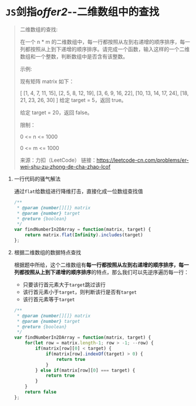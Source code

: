# `JS`剑指*offer2*--二维数组中的查找

>二维数组的查找:
>
>在一个 n * m 的二维数组中，每一行都按照从左到右递增的顺序排序，每一列都按照从上到下递增的顺序排序。请完成一个函数，输入这样的一个二维数组和一个整数，判断数组中是否含有该整数。
>
>示例:
>
>现有矩阵 matrix 如下：
>
>[
>  [1,   4,  7, 11, 15],
>  [2,   5,  8, 12, 19],
>  [3,   6,  9, 16, 22],
>  [10, 13, 14, 17, 24],
>  [18, 21, 23, 26, 30]
>]
>给定 target = 5，返回 true。
>
>给定 target = 20，返回 false。
>
>限制：
>
>0 <= n <= 1000
>
>0 <= m <= 1000
>
>来源：力扣（LeetCode）
>链接：https://leetcode-cn.com/problems/er-wei-shu-zu-zhong-de-cha-zhao-lcof

1. 一行代码的骚气解法

   通过`flat`给数组进行降维打击，直接化成一位数组查找值

   ```js
   /**
    * @param {number[][]} matrix
    * @param {number} target
    * @return {boolean}
    */
   var findNumberIn2DArray = function(matrix, target) {
       return matrix.flat(Infinity).includes(target)
   };
   ```

   

2. 根据二维数组的数据特点查找

   根据题中所给，这个二维数组有**每一行都按照从左到右递增的顺序排序，每一列都按照从上到下递增的顺序排序**的特点，那么我们可以先逆序遍历每一行：

   - 只要该行首元素大于`target`跳过该行
   - 该行首元素小于`target`，则判断该行是否有`target`
   - 该行首元素等于`target`

   ```js
   /**
    * @param {number[][]} matrix
    * @param {number} target
    * @return {boolean}
    */
   var findNumberIn2DArray = function(matrix, target) {
       for(let row = matrix.length-1; row > -1; --row) {
           if(matrix[row][0] < target) {
               if(matrix[row].indexOf(target) > 0) {
                   return true
               }
           } else if(matrix[row][0] === target) {
               return true
           }
       }
       return false
   };
   ```

   